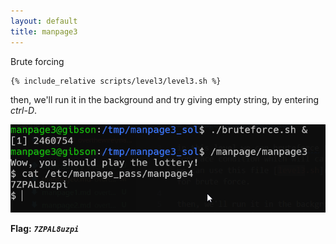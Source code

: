 ```yaml
---
layout: default
title: manpage3
---
```



Brute forcing
```sh
{% include_relative scripts/level3/level3.sh %}
```

then, we'll run it in the background and try giving empty string, by entering *ctrl-D*.

![image](./images/level3.png)

**Flag:** ***`7ZPAL8uzpi`*** 
